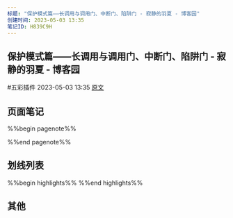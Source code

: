 ```yaml
---
标题: "保护模式篇——长调用与调用门、中断门、陷阱门 - 寂静的羽夏 - 博客园"
创建时间: 2023-05-03 13:35
笔记ID: H839C9H
---
```


## 保护模式篇——长调用与调用门、中断门、陷阱门 - 寂静的羽夏 - 博客园 
 #五彩插件 2023-05-03 13:35 [原文](https://www.cnblogs.com/wingsummer/p/15318162.html)

## 页面笔记
%%begin pagenote%%

%%end pagenote%%

## 划线列表
%%begin highlights%%
%%end highlights%%

## 其他

